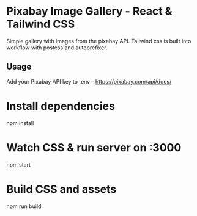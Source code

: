 # Pixabay Image Gallery - React & Tailwind CSS
Simple gallery with images from the pixabay API. Tailwind css is built into workflow with postcss and autoprefixer.

## Usage
Add your Pixabay API key to .env - https://pixabay.com/api/docs/

# Install dependencies
npm install

# Watch CSS & run server on :3000
npm start

# Build CSS and assets
npm run build
